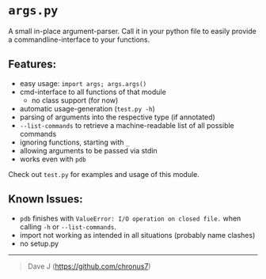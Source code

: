 # `args.py`

A small in-place argument-parser. Call it in your python file to easily provide
a commandline-interface to your functions.

## Features:

- easy usage: `import args; args.args()`
- cmd-interface to all functions of that module
    - no class support (for now)
- automatic usage-generation (`test.py -h`)
- parsing of arguments into the respective type (if annotated)
- `--list-commands` to retrieve a machine-readable list of all possible commands
- ignoring functions, starting with `_`
- allowing arguments to be passed via stdin
- works even with `pdb`

Check out `test.py` for examples and usage of this module.

## Known Issues:

- `pdb` finishes with `ValueError: I/O operation on closed file.` when calling
  `-h` or `--list-commands`.
- import not working as intended in all situations (probably name clashes)
- no setup.py

----

> Dave J (https://github.com/chronus7)

<!--
vim: ft=markdown:tw=80
-->
